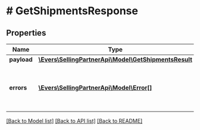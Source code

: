 # # GetShipmentsResponse

## Properties

Name | Type | Description | Notes
------------ | ------------- | ------------- | -------------
**payload** | [**\Evers\SellingPartnerApi\Model\GetShipmentsResult**](GetShipmentsResult.md) |  | [optional]
**errors** | [**\Evers\SellingPartnerApi\Model\Error[]**](Error.md) | A list of error responses returned when a request is unsuccessful. | [optional]

[[Back to Model list]](../../README.md#models) [[Back to API list]](../../README.md#endpoints) [[Back to README]](../../README.md)

